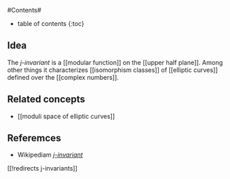 

#Contents#
* table of contents
{:toc}

## Idea

The _$j$-invariant_ is a [[modular function]] on the [[upper half plane]]. Among other things it characterizes [[isomorphism classes]] of [[elliptic curves]] defined over the [[complex numbers]].

## Related concepts

* [[moduli space of elliptic curves]]

## Referemces

* Wikipediam _[j-invariant](http://en.wikipedia.org/wiki/J-invariant)_

[[!redirects j-invariants]]